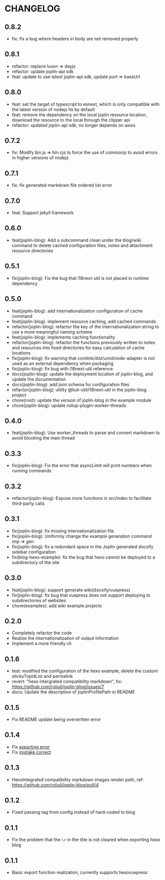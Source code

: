# CHANGELOG

## 0.8.2

- fix: fix a bug where headers in body are not removed properly

## 0.8.1

- refactor: replace luxon => dayjs
- refactor: update joplin-api sdk
- feat: update to use latest joplin-api sdk, update port => baseUrl

## 0.8.0

- feat: set the target of typescript to esnext, which is only compatible with the latest version of nodejs lts by default
- feat: remove the dependency on the local joplin resource location, download the resource to the local through the clipper api
- refactor: updated joplin-api sdk, no longer depends on axios

## 0.7.2

- fix: Modify bin.js => bin.cjs to force the use of commonjs to avoid errors in higher versions of nodejs

## 0.7.1

- fix: fix generated markdown file ordered list error

## 0.7.0

- feat: Support jekyll framework

## 0.6.0

- feat(joplin-blog): Add a subcommand clean under the blog/wiki command to delete cached configuration files, notes and attachment resource directories

## 0.5.1

- fix(joplin-blog): Fix the bug that i18next-util is not placed in runtime dependency

## 0.5.0

- feat(joplin-blog): add internationalization configuration of cache command
- feat(joplin-blog): implement resource caching, add cached commands
- refactor(joplin-blog): refactor the key of the internationalization string to use a more meaningful naming scheme
- feat(joplin-blog): implements caching functionality
- refactor(joplin-blog): refactor the functions previously written to notes and resources into fixed directories for easy calculation of cache locations
- fix(joplin-blog): fix warning that comlink/dist/umd/node-adapter is not used as an external dependency when packaging
- fix(joplin-blog): fix bug with i18next-util reference
- docs(joplin-blog): update the deployment location of joplin-blog, and update the documentation
- docs(joplin-blog): add json schema for configuration files
- refactor(joplin-blog): utility @liuli-util/i18next-util in the joplin-blog project
- chore(root): update the version of joplin-blog in the example module
- chore(joplin-blog): update rollup-plugin-worker-threads

## 0.4.0

- feat(joplin-blog): Use worker_threads to parse and convert markdown to avoid blocking the main thread

## 0.3.3

- fix(joplin-blog): Fix the error that asyncLimit will print numbers when running commands

## 0.3.2

- refactor(joplin-blog): Expose more functions in src/index to facilitate third-party calls

## 0.3.1

- fix(joplin-blog): fix missing internationalization file
- fix(joplin-blog): Uniformly change the example generation command imp => gen
- fix(joplin-blog): fix a redundant space in the Joplin generated docsify sidebar configuration
- fix(blog-hexo-example): fix the bug that hexo cannot be deployed to a subdirectory of the site

## 0.3.0

- feat(joplin-blog): support generate wiki(docsify/vuepress)
- fix(joplin-blog): fix bug that vuepress does not support deploying to subdirectories of websites
- chore(examples): add wiki example projects

## 0.2.0

- Completely refactor the code
- Realize the internationalization of output information
- Implement a more friendly cli

## 0.1.6

- test: modified the configuration of the hexo example, delete the custom stickyTopIdList and permalink
- revert: "hexo intergrated compatibility markdown", fix: https://github.com/rxliuli/joplin-blog/issues/7
- docs: Update the description of joplinProfilePath in README

## 0.1.5

- Fix README update being overwritten error

## 0.1.4

- Fix [exporting error](https://github.com/rxliuli/joplin-blog/issues/5)
- Fix [mistake correct](https://github.com/rxliuli/joplin-blog/issues/6)

## 0.1.3

- HexoIntegrated compatibility markdown images render path, ref: https://github.com/rxliuli/joplin-blog/pull/4

## 0.1.2

- Fixed passing tag from config instead of hard-coded to blog

## 0.1.1

- Fix the problem that the `\r` in the title is not cleared when exporting hexo blog

## 0.1.1

- Basic export function realization, currently supports hexovuepress
